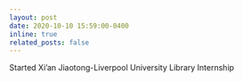 ```yaml
---
layout: post
date: 2020-10-10 15:59:00-0400
inline: true
related_posts: false
---
```


Started Xi’an Jiaotong-Liverpool University Library Internship
